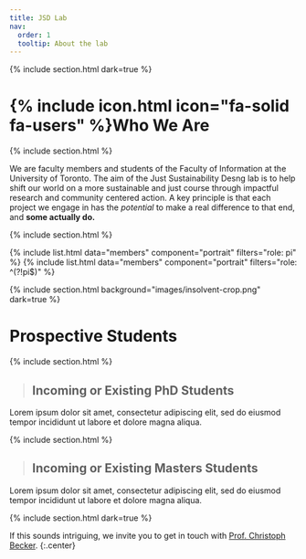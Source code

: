 ```yaml
---
title: JSD Lab
nav:
  order: 1
  tooltip: About the lab
---
```

{% include section.html dark=true %}

# {% include icon.html icon="fa-solid fa-users" %}Who We Are
{% include section.html %}

We are faculty members and students of the Faculty of Information at the University of Toronto. The aim of the Just Sustainability Desng lab is to help shift our world on a more sustainable and just course through impactful research and community centered action. A key principle is that each project we engage in has the *potential* to make a real difference to that end, and **some actually do.** 

{% include section.html %}

{% include list.html data="members" component="portrait" filters="role: pi" %}
{% include list.html data="members" component="portrait" filters="role: ^(?!pi$)" %}

{% include section.html background="images/insolvent-crop.png" dark=true %}
# Prospective Students

{% include section.html %}
> ## Incoming or Existing PhD Students
Lorem ipsum dolor sit amet, consectetur adipiscing elit, sed do eiusmod tempor incididunt ut labore et dolore magna aliqua.

{% include section.html %}
> ## Incoming or Existing Masters Students
Lorem ipsum dolor sit amet, consectetur adipiscing elit, sed do eiusmod tempor incididunt ut labore et dolore magna aliqua.

{% include section.html dark=true %}

If this sounds intriguing, we invite you to get in touch with [Prof. Christoph Becker](christoph.becker@utoronto.ca).
{:.center}

